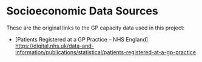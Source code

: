 # Socioeconomic Data Sources

These are the original links to the GP capacity data used in this project:

- [Patients Registered at a GP Practice – NHS England] https://digital.nhs.uk/data-and-information/publications/statistical/patients-registered-at-a-gp-practice

